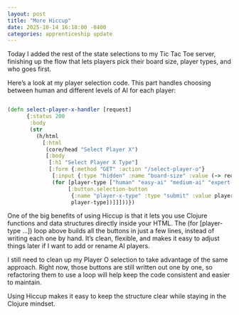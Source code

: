 ```yaml
---
layout: post
title: "More Hiccup"
date: 2025-10-14 16:18:00 -0400
categories: apprenticeship update
---
```


Today I added the rest of the state selections to my Tic Tac Toe server,
finishing up the flow that lets players pick their board size, player types,
and who goes first.

Here’s a look at my player selection code. This part handles choosing between
human and different levels of AI for each player:

```clojure

(defn select-player-x-handler [request]
      {:status 200
       :body
       (str
         (h/html
           [:html
            (core/head "Select Player X")
            [:body
             [:h1 "Select Player X Type"]
             [:form {:method "GET" :action "/select-player-o"}
              [:input {:type "hidden" :name "board-size" :value (-> request :params :board-size)}]
              (for [player-type ["human" "easy-ai" "medium-ai" "expert-ai"]]
                   [:button.selection-button
                    {:name "player-x-type" :type "submit" :value player-type}
                    player-type])]]]))})

```

One of the big benefits of using Hiccup is that it lets you use Clojure
functions and data structures directly inside your HTML. The
(for [player-type ...]) loop above builds all the buttons in just a few lines,
instead of writing each one by hand. It’s clean, flexible, and makes it easy to
adjust things later if I want to add or rename AI players.

I still need to clean up my Player O selection to take advantage of the same
approach. Right now, those buttons are still written out one by one, so
refactoring them to use a loop will help keep the code consistent and easier
to maintain.

Using Hiccup makes it easy to keep the structure clear while staying in the
Clojure mindset.